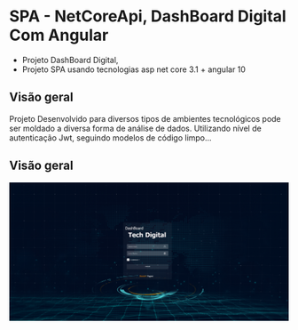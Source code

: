 # SPA - NetCoreApi, DashBoard Digital Com Angular

- Projeto DashBoard Digital, 
- Projeto SPA usando tecnologias asp net core 3.1 + angular 10

## Visão geral
Projeto Desenvolvido para diversos tipos de ambientes tecnológicos pode ser moldado a diversa forma de análise de dados. Utilizando nível de autenticação Jwt, seguindo modelos de código limpo...

## Visão geral
![](/docs/TelaLogin.png)

